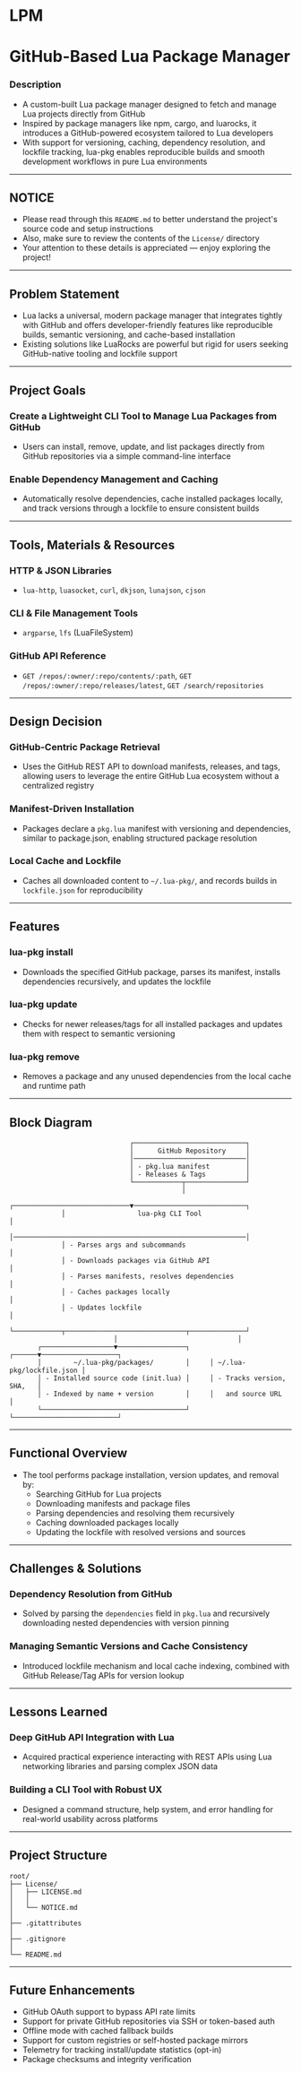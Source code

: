 # LPM

# GitHub-Based Lua Package Manager

### Description

- A custom-built Lua package manager designed to fetch and manage Lua projects directly from GitHub
- Inspired by package managers like npm, cargo, and luarocks, it introduces a GitHub-powered ecosystem tailored to Lua developers
- With support for versioning, caching, dependency resolution, and lockfile tracking, lua-pkg enables reproducible builds and smooth development workflows in pure Lua environments

---

## NOTICE

- Please read through this `README.md` to better understand the project's source code and setup instructions
- Also, make sure to review the contents of the `License/` directory
- Your attention to these details is appreciated — enjoy exploring the project!

---

## Problem Statement

- Lua lacks a universal, modern package manager that integrates tightly with GitHub and offers developer-friendly features like reproducible builds, semantic versioning, and cache-based installation
- Existing solutions like LuaRocks are powerful but rigid for users seeking GitHub-native tooling and lockfile support

---

## Project Goals

### Create a Lightweight CLI Tool to Manage Lua Packages from GitHub

- Users can install, remove, update, and list packages directly from GitHub repositories via a simple command-line interface

### Enable Dependency Management and Caching

- Automatically resolve dependencies, cache installed packages locally, and track versions through a lockfile to ensure consistent builds

---

## Tools, Materials & Resources

### HTTP & JSON Libraries

- `lua-http`, `luasocket`, `curl`, `dkjson`, `lunajson`, `cjson`

### CLI & File Management Tools

- `argparse`, `lfs` (LuaFileSystem)

### GitHub API Reference

- `GET /repos/:owner/:repo/contents/:path`, `GET /repos/:owner/:repo/releases/latest`, `GET /search/repositories`

---

## Design Decision

### GitHub-Centric Package Retrieval

- Uses the GitHub REST API to download manifests, releases, and tags, allowing users to leverage the entire GitHub Lua ecosystem without a centralized registry

### Manifest-Driven Installation

- Packages declare a `pkg.lua` manifest with versioning and dependencies, similar to package.json, enabling structured package resolution

### Local Cache and Lockfile

- Caches all downloaded content to `~/.lua-pkg/`, and records builds in `lockfile.json` for reproducibility

---

## Features

### lua-pkg install <package>

- Downloads the specified GitHub package, parses its manifest, installs dependencies recursively, and updates the lockfile

### lua-pkg update

- Checks for newer releases/tags for all installed packages and updates them with respect to semantic versioning

### lua-pkg remove <package>

- Removes a package and any unused dependencies from the local cache and runtime path

---

## Block Diagram

```plaintext
                              ┌────────────────────────────┐
                              │      GitHub Repository     │
                              │────────────────────────────│
                              │ - pkg.lua manifest         │
                              │ - Releases & Tags          │
                              └────────────┬───────────────┘
                                           │
             ┌─────────────────────────────▼────────────────────────────┐
             │                  lua-pkg CLI Tool                        │
             │──────────────────────────────────────────────────────────│
             │ - Parses args and subcommands                            │
             │ - Downloads packages via GitHub API                      │
             │ - Parses manifests, resolves dependencies                │
             │ - Caches packages locally                                │
             │ - Updates lockfile                                       │
             └────────────┬──────────────────────────────┬──────────────┘
                          │                              │
       ┌──────────────────▼─────────────────┐     ┌──────▼───────────────────┐
       │        ~/.lua-pkg/packages/        │     │ ~/.lua-pkg/lockfile.json │
       │ - Installed source code (init.lua) │     │ - Tracks version, SHA,   │
       │ - Indexed by name + version        │     │   and source URL         │
       └────────────────────────────────────┘     └──────────────────────────┘

```

---

## Functional Overview

- The tool performs package installation, version updates, and removal by:
	- Searching GitHub for Lua projects
	- Downloading manifests and package files
	- Parsing dependencies and resolving them recursively
	- Caching downloaded packages locally
	- Updating the lockfile with resolved versions and sources

---

## Challenges & Solutions

### Dependency Resolution from GitHub

- Solved by parsing the `dependencies` field in `pkg.lua` and recursively downloading nested dependencies with version pinning

### Managing Semantic Versions and Cache Consistency

- Introduced lockfile mechanism and local cache indexing, combined with GitHub Release/Tag APIs for version lookup

---

## Lessons Learned

### Deep GitHub API Integration with Lua

- Acquired practical experience interacting with REST APIs using Lua networking libraries and parsing complex JSON data

### Building a CLI Tool with Robust UX

- Designed a command structure, help system, and error handling for real-world usability across platforms

---

## Project Structure

```plaintext
root/
├── License/
│   ├── LICENSE.md
│   │
│   └── NOTICE.md
│
├── .gitattributes
│
├── .gitignore
│
└── README.md

```

---

## Future Enhancements

- GitHub OAuth support to bypass API rate limits
- Support for private GitHub repositories via SSH or token-based auth
- Offline mode with cached fallback builds
- Support for custom registries or self-hosted package mirrors
- Telemetry for tracking install/update statistics (opt-in)
- Package checksums and integrity verification
